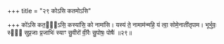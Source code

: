 +++
title = "२९ कोऽसि कतमोऽसि"

+++
को॑ऽसि कत॒मो᳖ऽसि॒ कस्या॑सि॒ को नामा॑सि। यस्य॑ ते॒ नामाम॑न्महि॒ यं त्वा॒ सोमे॒नाती॑तृपाम। भूर्भुवः॒ स्वः᳖ सुप्र॒जाः प्र॒जाभिः॑ स्याꣳ सु॒वीरो॑ वी॒रैः सु॒पोषः॒ पोषैः॑ ॥२९॥